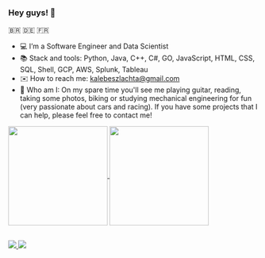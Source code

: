 ### Hey guys! 🖖
🇧🇷 🇩🇪 🇫🇷
- 💻 I’m a Software Engineer and Data Scientist
- 📚 Stack and tools: Python, Java, C++, C#, GO, JavaScript, HTML, CSS, SQL, Shell, GCP, AWS, Splunk, Tableau
- ✉️ How to reach me: kalebeszlachta@gmail.com
- 🎸 Who am I: On my spare time you'll see me playing guitar, reading, taking some photos, biking or studying mechanical engineering for fun (very passionate about cars and racing). If you have some projects that I can help, please feel free to contact me! 

 <div>
  <a href="https://github.com/kalebers">
   <img height=200 align="center" src="https://github-readme-stats-sigma-five.vercel.app/api?username=kalebers&show_icons=true&theme=tokyonight&include_all_commits=true&count_private=true"/>
 <a href="https://github.com/kalebers">
    <img height=200 align="center" src="https://github-readme-stats.vercel.app/api/top-langs?username=kalebers&layout=compact&theme=tokyonight&langs_count=15&card_width=250"/>
 </a>
</div>

  ##
 
<div> 
  <a href="https://www.linkedin.com/in/kalebe-rodrigues-szlachta-918357205" target="_blank"><img src="https://img.shields.io/badge/LinkedIn-0077B5?style=for-the-badge&logo=linkedin&logoColor=white" target="_blank">
 	<a href="https://www.twitch.tv/kalebers" target="_blank"><img src="https://img.shields.io/badge/Twitch-9146FF?style=for-the-badge&logo=twitch&logoColor=white" target="_blank"></a>
</div>


